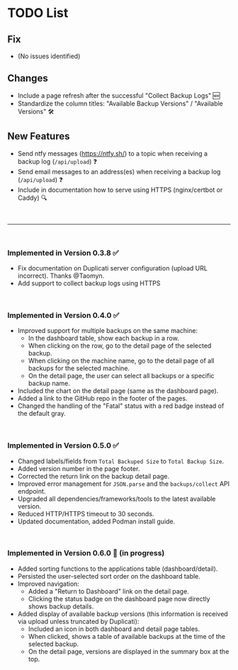 # TODO List  

## Fix  

- (No issues identified)  

## Changes  

- Include a page refresh after the successful "Collect Backup Logs" 🆕  
- Standardize the column titles: "Available Backup Versions" / "Available Versions" 🛠️  

## New Features  

- Send ntfy messages (https://ntfy.sh/) to a topic when receiving a backup log (`/api/upload`) ❓  
- Send email messages to an address(es) when receiving a backup log (`/api/upload`) ❓  
- Include in documentation how to serve using HTTPS (nginx/certbot or Caddy) 🔍  

<br>  

---  

<br>  

### Implemented in Version 0.3.8 ✅  

- Fix documentation on Duplicati server configuration (upload URL incorrect). Thanks @Taomyn.  
- Add support to collect backup logs using HTTPS  

<br>  

### Implemented in Version 0.4.0 ✅  

- Improved support for multiple backups on the same machine:  
  - In the dashboard table, show each backup in a row.  
  - When clicking on the row, go to the detail page of the selected backup.  
  - When clicking on the machine name, go to the detail page of all backups for the selected machine.  
  - On the detail page, the user can select all backups or a specific backup name.  
- Included the chart on the detail page (same as the dashboard page).  
- Added a link to the GitHub repo in the footer of the pages.  
- Changed the handling of the "Fatal" status with a red badge instead of the default gray.  

<br>  

### Implemented in Version 0.5.0 ✅  

- Changed labels/fields from `Total Backuped Size` to `Total Backup Size`.  
- Added version number in the page footer.  
- Corrected the return link on the backup detail page.  
- Improved error management for `JSON.parse` and the `backups/collect` API endpoint.  
- Upgraded all dependencies/frameworks/tools to the latest available version.  
- Reduced HTTP/HTTPS timeout to 30 seconds.  
- Updated documentation, added Podman install guide.  

<br>  

### Implemented in Version 0.6.0 🚧 (in progress)

- Added sorting functions to the applications table (dashboard/detail).  
- Persisted the user-selected sort order on the dashboard table.  
- Improved navigation:  
  - Added a "Return to Dashboard" link on the detail page.  
  - Clicking the status badge on the dashboard page now directly shows backup details.  
- Added display of available backup versions (this information is received via upload unless truncated by Duplicati):  
  - Included an icon in both dashboard and detail page tables.  
  - When clicked, shows a table of available backups at the time of the selected backup.  
  - On the detail page, versions are displayed in the summary box at the top.  

<br>  
